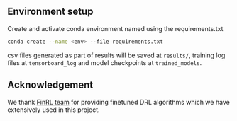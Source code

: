 ## Environment setup

Create and activate conda environment named using the requirements.txt

```sh
conda create --name <env> --file requirements.txt
```

csv files generated as part of results will be saved at `results/`, training log files at `tensorboard_log` and model checkpoints at `trained_models`.

## Acknowledgement

We thank [FinRL team](https://github.com/GongZhengxin/NOD-fmri) for providing finetuned DRL algorithms which we have extensively used in this project.
